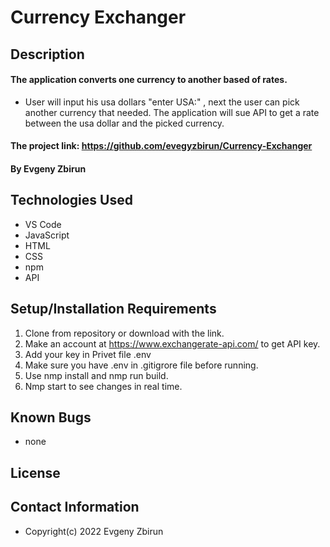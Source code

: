 # Currency Exchanger

## Description

#### The application converts one currency to another based of rates.
* User will input his usa dollars "enter USA:" , next the user can pick another currency that needed. The application will sue API to get a rate between the usa dollar and the picked currency.  

#### The project link: https://github.com/evegyzbirun/Currency-Exchanger

#### By Evgeny Zbirun

## Technologies Used

* VS Code
* JavaScript
* HTML
* CSS
* npm
* API 



## Setup/Installation Requirements

1. Clone from repository or download with the link.
2. Make an account at https://www.exchangerate-api.com/ to get API key.
3. Add your key in Privet file .env
4. Make sure you have .env in .gitigrore file before running.
5. Use nmp install and nmp run build.
6. Nmp start to see changes in real time.
## Known Bugs

* none

## License

## Contact Information
* Copyright(c) 2022 Evgeny Zbirun
